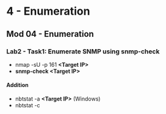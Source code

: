 # 4 - Enumeration

## Mod 04 - Enumeration

### **Lab2 - Task1: Enumerate SNMP using snmp-check**

* nmap -sU -p 161 **\<Target IP>**
* **snmp-check \<Target IP>**

#### **Addition**

* nbtstat -a **\<Target IP>** (Windows)
* nbtstat -c
